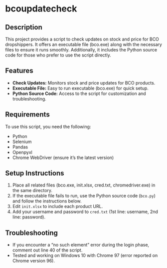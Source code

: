 # bcoupdatecheck

## Description
This project provides a script to check updates on stock and price for BCO dropshippers. It offers an executable file (bco.exe) along with the necessary files to ensure it runs smoothly. Additionally, it includes the Python source code for those who prefer to use the script directly.

## Features
- **Check Updates:** Monitors stock and price updates for BCO products.
- **Executable File:** Easy to run executable (bco.exe) for quick setup.
- **Python Source Code:** Access to the script for customization and troubleshooting.

## Requirements
To use this script, you need the following:
- Python
- Selenium
- Pandas
- Openpyxl
- Chrome WebDriver (ensure it’s the latest version)

## Setup Instructions
1. Place all related files (bco.exe, init.xlsx, cred.txt, chromedriver.exe) in the same directory.
2. If the executable file fails to run, use the Python source code (`bco.py`) and follow the instructions below.
3. Edit `init.xlsx` to include each product URL.
4. Add your username and password to `cred.txt` (1st line: username, 2nd line: password).

## Troubleshooting
- If you encounter a “no such element” error during the login phase, comment out line 40 of the script.
- Tested and working on Windows 10 with Chrome 97 (error reported on Chrome version 96).
